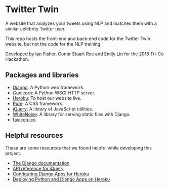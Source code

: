# Twitter Twin
A website that analyzes your tweets using NLP and matches them with a similar celebrity Twitter
user.

This repo hosts the front-end and back-end code for the Twitter Twin website, but not the code for
the NLP training.

Developed by [Ian Fisher](https://github.com/elpez), [Conor Stuart Roe](https://github.com/cstuartroe) and [Emily Lin](https://github.com/ellin2) for the 2018 Tri-Co Hackathon.

## Packages and libraries
- [Django](https://djangoproject.com): A Python web framework.
- [Gunicorn](http://gunicorn.org/): A Python WSGI HTTP server.
- [Heroku](https://www.heroku.com/): To host our website live.
- [Pure](https://purecss.io/): A CSS framework.
- [jQuery](https://jquery.com/): A library of JavaScript utilities.
- [WhiteNoise](http://whitenoise.evans.io/en/stable/): A library for serving static files with Django.
- [favicon.ico](https://www.trumbulltimes.com/wp-content/uploads/sites/32/2015/05/TT-icon-600x600.png)

## Helpful resources
These are some resources that we found helpful while developing this project.

- [The Django documentation](https://docs.djangoproject.com/en/2.0/)
- [API reference for jQuery](http://api.jquery.com/)
- [Configuring Django Apps for Heroku](https://devcenter.heroku.com/articles/django-app-configuration#migrating-an-existing-django-project)
- [Deploying Python and Django Apps on Heroku](https://devcenter.heroku.com/articles/deploying-python)
